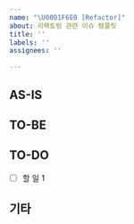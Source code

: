 ```yaml
---
name: "\U0001F6E0 [Refactor]"
about: 리팩토링 관련 이슈 템플릿
title: ''
labels: ''
assignees: ''

---
```


## AS-IS
<!-- 현재 코드에 대한 설명, 문제점 등 -->

## TO-BE
<!-- 어떻게 개선할지에 대한 설명 -->

## TO-DO
- [ ] 할 일 1

## 기타
<!-- 🎻 -->
